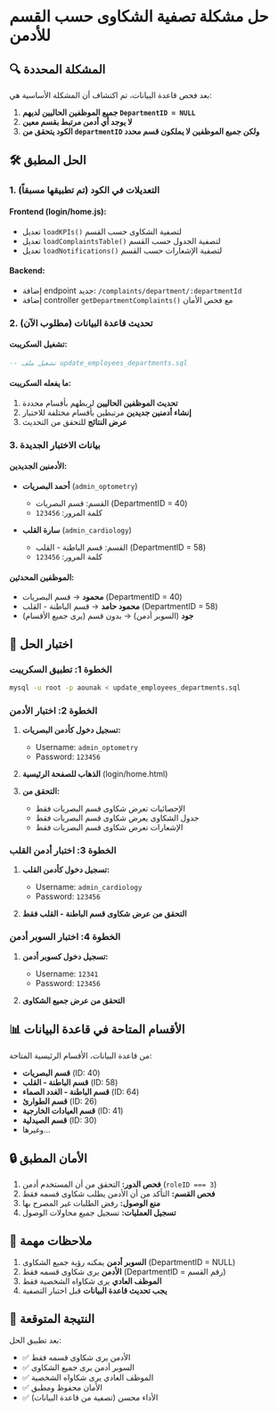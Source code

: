 # حل مشكلة تصفية الشكاوى حسب القسم للأدمن

## 🔍 المشكلة المحددة

بعد فحص قاعدة البيانات، تم اكتشاف أن المشكلة الأساسية هي:

1. **جميع الموظفين الحاليين لديهم `DepartmentID = NULL`**
2. **لا يوجد أي أدمن مرتبط بقسم معين**
3. **الكود يتحقق من `departmentID` ولكن جميع الموظفين لا يملكون قسم محدد**

## 🛠️ الحل المطبق

### 1. التعديلات في الكود (تم تطبيقها مسبقاً)

#### Frontend (login/home.js):
- تعديل `loadKPIs()` لتصفية الشكاوى حسب القسم
- تعديل `loadComplaintsTable()` لتصفية الجدول حسب القسم  
- تعديل `loadNotifications()` لتصفية الإشعارات حسب القسم

#### Backend:
- إضافة endpoint جديد: `/complaints/department/:departmentId`
- إضافة controller `getDepartmentComplaints()` مع فحص الأمان

### 2. تحديث قاعدة البيانات (مطلوب الآن)

#### تشغيل السكريبت:
```sql
-- تشغيل ملف update_employees_departments.sql
```

#### ما يفعله السكريبت:
1. **تحديث الموظفين الحاليين** لربطهم بأقسام محددة
2. **إنشاء أدمنين جديدين** مرتبطين بأقسام مختلفة للاختبار
3. **عرض النتائج** للتحقق من التحديث

### 3. بيانات الاختبار الجديدة

#### الأدمنين الجديدين:
- **أحمد البصريات** (`admin_optometry`)
  - القسم: قسم البصريات (DepartmentID = 40)
  - كلمة المرور: `123456`
  
- **سارة القلب** (`admin_cardiology`)  
  - القسم: قسم الباطنة - القلب (DepartmentID = 58)
  - كلمة المرور: `123456`

#### الموظفين المحدثين:
- **محمود** → قسم البصريات (DepartmentID = 40)
- **محمود حامد** → قسم الباطنة - القلب (DepartmentID = 58)
- **جود** (السوبر أدمن) → بدون قسم (يرى جميع الأقسام)

## 🧪 اختبار الحل

### الخطوة 1: تطبيق السكريبت
```bash
mysql -u root -p aounak < update_employees_departments.sql
```

### الخطوة 2: اختبار الأدمن
1. **تسجيل دخول كأدمن البصريات:**
   - Username: `admin_optometry`
   - Password: `123456`
   
2. **الذهاب للصفحة الرئيسية** (login/home.html)
   
3. **التحقق من:**
   - الإحصائيات تعرض شكاوى قسم البصريات فقط
   - جدول الشكاوى يعرض شكاوى قسم البصريات فقط
   - الإشعارات تعرض شكاوى قسم البصريات فقط

### الخطوة 3: اختبار أدمن القلب
1. **تسجيل دخول كأدمن القلب:**
   - Username: `admin_cardiology`
   - Password: `123456`
   
2. **التحقق من عرض شكاوى قسم الباطنة - القلب فقط**

### الخطوة 4: اختبار السوبر أدمن
1. **تسجيل دخول كسوبر أدمن:**
   - Username: `12341`
   - Password: `123456`
   
2. **التحقق من عرض جميع الشكاوى**

## 📊 الأقسام المتاحة في قاعدة البيانات

من قاعدة البيانات، الأقسام الرئيسية المتاحة:
- **قسم البصريات** (ID: 40)
- **قسم الباطنة - القلب** (ID: 58)  
- **قسم الباطنة - الغدد الصماء** (ID: 64)
- **قسم الطوارئ** (ID: 26)
- **قسم العيادات الخارجية** (ID: 41)
- **قسم الصيدلية** (ID: 30)
- وغيرها...

## 🔒 الأمان المطبق

1. **فحص الدور:** التحقق من أن المستخدم أدمن (`roleID === 3`)
2. **فحص القسم:** التأكد من أن الأدمن يطلب شكاوى قسمه فقط
3. **منع الوصول:** رفض الطلبات غير المصرح بها
4. **تسجيل العمليات:** تسجيل جميع محاولات الوصول

## 📝 ملاحظات مهمة

1. **السوبر أدمن** يمكنه رؤية جميع الشكاوى (DepartmentID = NULL)
2. **الأدمن** يرى شكاوى قسمه فقط (DepartmentID = رقم القسم)
3. **الموظف العادي** يرى شكاواه الشخصية فقط
4. **يجب تحديث قاعدة البيانات** قبل اختبار التصفية

## 🚀 النتيجة المتوقعة

بعد تطبيق الحل:
- ✅ الأدمن يرى شكاوى قسمه فقط
- ✅ السوبر أدمن يرى جميع الشكاوى  
- ✅ الموظف العادي يرى شكاواه الشخصية
- ✅ الأمان محفوظ ومطبق
- ✅ الأداء محسن (تصفية من قاعدة البيانات)
